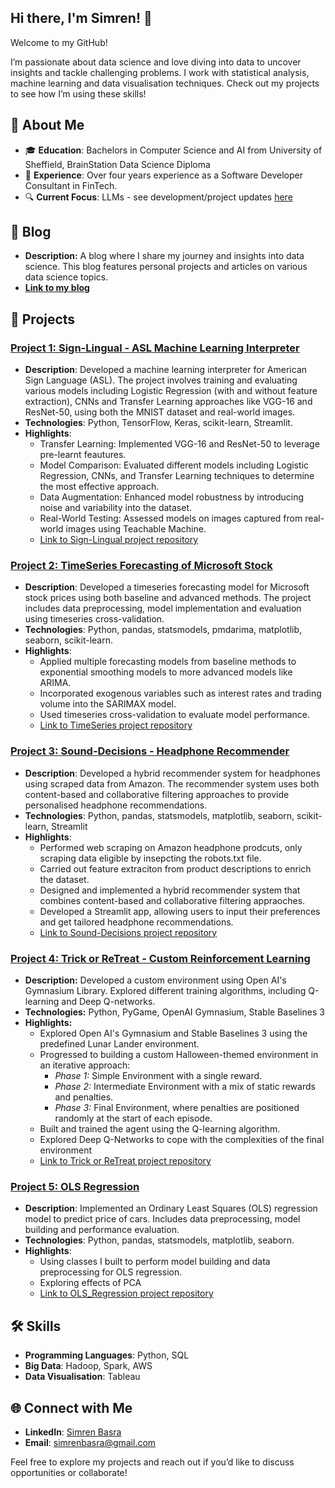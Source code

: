 ## Hi there, I'm Simren! 👋

Welcome to my GitHub! 

I’m passionate about data science and love diving into data to uncover insights and tackle challenging problems.
I work with statistical analysis, machine learning and data visualisation techniques. Check out my projects to see how I’m using these skills!

## 🧑 About Me
- 🎓 **Education**: Bachelors in Computer Science and AI from University of Sheffield, BrainStation Data Science Diploma
- 💼 **Experience**: Over four years experience as a Software Developer Consultant in FinTech.
- 🔍 **Current Focus**: LLMs - see development/project updates [here](https://simrenbasra.github.io/simys-blog/) 

## 📝 Blog

- **Description:** A blog where I share my journey and insights into data science. This blog features personal projects and articles on various data science topics.
- [**Link to my blog**](https://simrenbasra.github.io/simys-blog/)

## 📂 Projects

### [Project 1: Sign-Lingual - ASL Machine Learning Interpreter](https://github.com/simrenbasra/Sign_Lingual)
- **Description**: Developed a machine learning interpreter for American Sign Language (ASL). The project involves training and evaluating various models including Logistic Regression (with and without feature extraction), CNNs and Transfer Learning approaches like VGG-16 and ResNet-50, using both the MNIST dataset and real-world images.
- **Technologies**: Python, TensorFlow, Keras, scikit-learn, Streamlit.
- **Highlights**:
  - Transfer Learning: Implemented VGG-16 and ResNet-50 to leverage pre-learnt feautures.
  - Model Comparison: Evaluated different models including Logistic Regression, CNNs, and Transfer Learning techniques to determine the most effective approach.
  - Data Augmentation: Enhanced model robustness by introducing noise and variability into the dataset.
  - Real-World Testing: Assessed models on images captured from real-world images using Teachable Machine.
  - [Link to Sign-Lingual project repository](https://github.com/simrenbasra/Sign_Lingual)

### [Project 2: TimeSeries Forecasting of Microsoft Stock](https://github.com/simrenbasra/timeseries)
- **Description**: Developed a timeseries forecasting model for Microsoft stock prices using both baseline and advanced methods. The project includes data preprocessing, model implementation and evaluation using timeseries cross-validation.
- **Technologies**: Python, pandas, statsmodels, pmdarima, matplotlib, seaborn, scikit-learn.
- **Highlights**:
  - Applied multiple forecasting models from baseline methods to exponential smoothing models to more advanced models like ARIMA.
  - Incorporated exogenous variables such as interest rates and trading volume into the SARIMAX model.
  - Used timeseries cross-validation to evaluate model performance.
  - [Link to TimeSeries project repository](https://github.com/simrenbasra/timeseries)

### [Project 3: Sound-Decisions - Headphone Recommender](https://github.com/simrenbasra/sound-decisions)
- **Description**: Developed a hybrid recommender system for headphones using scraped data from Amazon. The recommender system uses both content-based and collaborative filtering approaches to provide personalised headphone recommendations.
- **Technologies**: Python, pandas, statsmodels, matplotlib, seaborn, scikit-learn, Streamlit
- **Highlights**:
  - Performed web scraping on Amazon headphone prodcuts, only scraping data eligible by insepcting the robots.txt file.
  - Carried out feature extraciton from product descriptions to enrich the dataset.
  - Designed and implemented a hybrid recommender system that combines content-based and collaborative filtering appraoches.
  - Developed a Streamlit app, allowing users to input their preferences and get tailored headphone recommendations.
  - [Link to Sound-Decisions project repository](https://github.com/simrenbasra/sound-decisions)

### [Project 4: Trick or ReTreat - Custom Reinforcement Learning](https://github.com/simrenbasra/Trick_Or_ReTreat)
- **Description:** Developed a custom environment using Open AI's Gymnasium Library. Explored different training algorithms, including Q-learning and Deep Q-networks.
- **Technologies:** Python, PyGame, OpenAI Gymnasium, Stable Baselines 3
- **Highlights:**
  - Explored Open AI's Gymnasium and Stable Baselines 3 using the predefined Lunar Lander environment.
  - Progressed to building a custom Halloween-themed environment in an iterative approach:
      - _Phase 1:_ Simple Environment with a single reward.
      - _Phase 2:_ Intermediate Environment with a mix of static rewards and penalties.
      - _Phase 3:_ Final Environment, where penalties are positioned randomly at the start of each episode.
  - Built and trained the agent using the Q-learning algorithm.
  - Explored Deep Q-Networks to cope with the complexities of the final environment
  - [Link to Trick or ReTreat project repository](https://github.com/simrenbasra/Trick_Or_ReTreat)
    
### [Project 5: OLS Regression](https://github.com/simrenbasra/OLS_Regression)
- **Description**:  Implemented an Ordinary Least Squares (OLS) regression model to predict price of cars. Includes data preprocessing, model building and performance evaluation.
- **Technologies**: Python, pandas, statsmodels, matplotlib, seaborn.
- **Highlights**:
  - Using classes I built to perform model building and data preprocessing for OLS regression.
  - Exploring effects of PCA 
  - [Link to OLS_Regression project repository](https://github.com/simrenbasra/OLS_Regression)
    
## 🛠 Skills
- **Programming Languages**: Python, SQL
- **Big Data**: Hadoop, Spark, AWS
- **Data Visualisation**: Tableau

## 🌐 Connect with Me
- **LinkedIn**: [Simren Basra](https://www.linkedin.com/in/simrenbasra/)
- **Email**: simrenbasra@gmail.com

Feel free to explore my projects and reach out if you’d like to discuss opportunities or collaborate!
